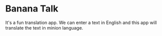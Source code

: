 <h1>Banana Talk</h1>
It's a fun translation app. We can enter a text in English and this app will translate the text in minion language.
